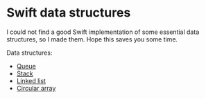 # Swift data structures

I could not find a good Swift implementation of some essential data structures, so I made them. Hope this saves you some time.

Data structures:

- [Queue](https://en.wikipedia.org/wiki/Queue_(abstract_data_type))
- [Stack](https://en.wikipedia.org/wiki/Stack_(abstract_data_type))
- [Linked list](https://en.wikipedia.org/wiki/Linked_list)
- [Circular array](https://en.wikipedia.org/wiki/Circular_buffer)
